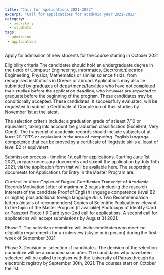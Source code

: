 ```yaml
---
title: "Call for applications 2021-2022"
excerpt: "Call for applications for academic year 2021-2022"
category:
  - secretary
  - students
tags:
 - admission
 - application
---
```


Apply for admission of new students for the course starting in October 2021

Eligibility criteria
The candidates should hold an undergraduate degree in the fields of Computer Engineering, Informatics, Electronic/Electrical Engineering, Physics, Mathematics or similar science fields, from recognised institutions in Greece or abroad. Applications may also be submitted by graduates of departments/faculties who have not completed their studies before the application deadline, who however are expected to graduate before the beginning of the program. These candidates may be conditionally accepted. These candidates, if successfully evaluated, will be requested to submit a Certificate of Completion of their studies by November 1st at the latest.

The selection criteria include: a graduation grade of at least 7/10 or equivalent, taking into account the graduation classification (Excellent, Very Good). The transcript of academic records should include subjects of at least 20 ECTS or equivalent in the area of computing. English language competence that can be proved by a certificate of linguistic skills at least of level B2 or equivalent.

Submission process – timeline
1st call for applications. Starting June 1st 2021, prepare necessary documents and submit the application by July 15th 2021, via the application form that will be available here. The supporting documents for Applications for Entry in the Master Program are:

Curriculum Vitae
Copies of Degree Certificates
Transcript of Academic Records
Motivation Letter of maximum 2 pages including the research interests of the candidate
Proof of English language competence (level B2 or higher) plus additional foreign language skills
Two Recommendation letters (details of recommenders)
Copies of Scientific Publications relevant to the topic of the Master Program (if available)
Photocopy of Identity Card or Passport
Photo (ID Card type)
2nd call for applications. A second call for applications will accept submissions by August 31 2021.

Phase 2. The selection committee will invite candidates who meet the eligibility requirements for an interview (skype or in person) during the first week of September 2021

Phase 3. Decision on selection of candidates. The decision of the selection committee will be announced soon after. The candidates who have been selected, will be called to register with the University of Patras through its electronic registry by September 30th, 2021. The courses start on October the 1st.
